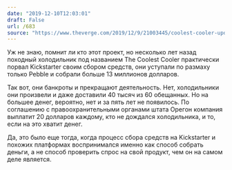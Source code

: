 ```yaml
---
date: "2019-12-10T12:03:01"
draft: False
url: /683
source: "https://www.theverge.com/2019/12/9/21003445/coolest-cooler-update-business-tariffs-kickstarter"
---
```


Уж не знаю, помнит ли кто этот проект, но несколько лет назад походный холодильник под названием The Coolest Cooler практически порвал Kickstarter своим сбором средств, они уступали по размаху только Pebble и собрали больше 13 миллионов долларов.

Так вот, они банкроты и прекращают деятельность. Нет, холодильники они произвели и даже доставили 40 тысяч из 60 обещанных. Но на большее денег, вероятно, нет и за пять лет не появилось. По соглашению с правоохранительными органами штата Орегон компания выплатит 20 долларов каждому, кто не дождался холодильника, и то, если на это хватит денег.

Да, это было еще тогда, когда процесс сбора средств на Kickstarter и похожих платформах воспринимался именно как способ собрать деньги, а не способ проверить спрос на свой продукт, чем он на самом деле является.
